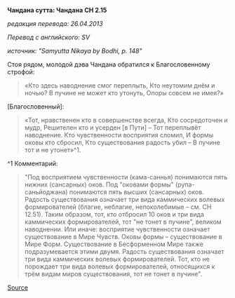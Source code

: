 **Чандана сутта: Чандана СН 2\.15**

_редакция перевода: 26\.04\.2013_

_Перевод с английского: SV_

_источник: "Samyutta Nikaya by Bodhi, p\. 148"_

Стоя рядом, молодой дэва Чандана обратился к Благословенному строфой: 

>«Кто здесь наводнение смог переплыть, 
>Кто неутомим днём и ночью? 
>В пучине не может кто утонуть, 
>Опоры совсем не имея?» 

\[Благословенный\]:

>«Тот, нравственен кто в совершенстве всегда, 
>Кто сосредоточен и мудр, 
>Решителен кто и усерден \[в Пути\] – 
>Тот переплывёт наводнение\. 
>Кто чувственности восприятия сломил, 
>И формы оковы кто сбросил, 
>Кто существования радость убил – 
>В пучине тот и не утонет»^1\.

^1 Комментарий: 

>"Под восприятием чувственности \(кама\-саннья\) понимаются пять нижних \(сансарных\) оков\. Под "оковами формы" \(рупа\-саньйоджана\) понимаются пять высших \(сансарных\) оков\. Радость существования означает три вида каммических волевых формирователей \(благие, неблагие, непоколебимые – см\. СН 12\.51\)\. Таким образом, тот, кто отбросил 10 оков и три вида каммических формирователей, тот "не тонет в пучине", великом наводнении\. Или иначе: восприятие чувственности означает существование в Мире Чувств\. Оковы формы – существование в Мире Форм\. Существование в Бесформенном Мире также подразумевается этими двумя\. Радость существования означает три вида каммических волевых формирователей\. Тот, кто не порождает три вида волевых формирователей, относящихся к трём видам миров существования, тот не тонет в пучине"\.

[Source](https://www\.theravada\.ru/Teaching/Canon/Suttanta/Texts/sn2_15\-candana\-sutta\-sv\.htm)